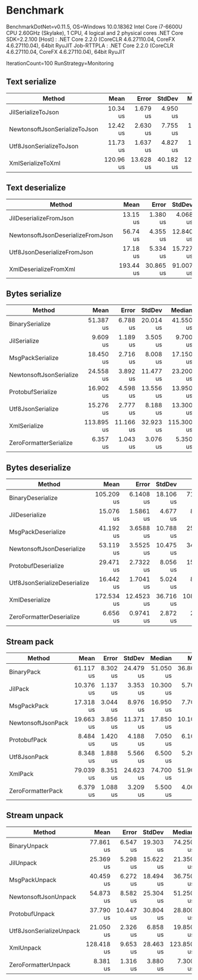 # Benchmark

BenchmarkDotNet=v0.11.5, OS=Windows 10.0.18362
Intel Core i7-6600U CPU 2.60GHz (Skylake), 1 CPU, 4 logical and 2 physical cores
.NET Core SDK=2.2.100
  [Host]     : .NET Core 2.2.0 (CoreCLR 4.6.27110.04, CoreFX 4.6.27110.04), 64bit RyuJIT
  Job-RTTPLA : .NET Core 2.2.0 (CoreCLR 4.6.27110.04, CoreFX 4.6.27110.04), 64bit RyuJIT

IterationCount=100  RunStrategy=Monitoring

## Text serialize

|                        Method |      Mean |     Error |    StdDev |     Median |       Min |       Max | Allocated |
|------------------------------ |----------:|----------:|----------:|-----------:|----------:|----------:|----------:|
|            JilSerializeToJson |  10.34 us |  1.679 us |  4.950 us |   9.450 us |  5.200 us |  44.20 us |     920 B |
| NewtonsoftJsonSerializeToJson |  12.42 us |  2.630 us |  7.755 us |  10.050 us |  9.200 us |  70.70 us |    1760 B |
|       Utf8JsonSerializeToJson |  11.73 us |  1.637 us |  4.827 us |  10.600 us |  5.600 us |  33.50 us |     272 B |
|             XmlSerializeToXml | 120.96 us | 13.628 us | 40.182 us | 120.750 us | 55.800 us | 348.30 us |   12368 B |

## Text deserialize

|                            Method |      Mean |     Error |    StdDev |       Min |       Max |    Median | Allocated |
|---------------------------------- |----------:|----------:|----------:|----------:|----------:|----------:|----------:|
|            JilDeserializeFromJson |  13.15 us |  1.380 us |  4.068 us |  6.000 us |  32.80 us |  13.60 us |     192 B |
| NewtonsoftJsonDeserializeFromJson |  56.74 us |  4.355 us | 12.840 us | 24.900 us | 116.40 us |  56.60 us |    2960 B |
|       Utf8JsonDeserializeFromJson |  17.18 us |  5.334 us | 15.727 us |  7.700 us | 154.20 us |  14.10 us |     248 B |
|             XmlDeserializeFromXml | 193.44 us | 30.865 us | 91.007 us | 93.000 us | 599.10 us | 169.65 us |    8864 B |

## Bytes serialize

|                  Method |       Mean |     Error |    StdDev |     Median |       Min |       Max | Allocated |
|------------------------ |-----------:|----------:|----------:|-----------:|----------:|----------:|----------:|
|         BinarySerialize |  51.387 us |  6.788 us | 20.014 us |  41.550 us | 33.100 us | 140.70 us |    7904 B |
|            JilSerialize |   9.609 us |  1.189 us |  3.505 us |   9.700 us |  5.400 us |  27.00 us |    1072 B |
|        MsgPackSerialize |  18.450 us |  2.716 us |  8.008 us |  17.150 us |  8.500 us |  58.70 us |     856 B |
| NewtonsoftJsonSerialize |  24.558 us |  3.892 us | 11.477 us |  23.200 us | 11.200 us | 113.60 us |    1904 B |
|       ProtobufSerialize |  16.902 us |  4.598 us | 13.556 us |  13.950 us |  8.000 us | 128.80 us |    1712 B |
|       Utf8JsonSerialize |  15.276 us |  2.777 us |  8.188 us |  13.300 us |  7.200 us |  64.50 us |     152 B |
|            XmlSerialize | 113.895 us | 11.166 us | 32.923 us | 115.300 us | 54.200 us | 265.40 us |   11720 B |
|  ZeroFormatterSerialize |   6.357 us |  1.043 us |  3.076 us |   5.350 us |  4.300 us |  28.10 us |     424 B |

## Bytes deserialize

|                       Method |       Mean |      Error |    StdDev |        Min |       Max |     Median | Allocated |
|----------------------------- |-----------:|-----------:|----------:|-----------:|----------:|-----------:|----------:|
|            BinaryDeserialize | 105.209 us |  6.1408 us | 18.106 us |  71.300 us | 191.60 us | 101.700 us |    9736 B |
|               JilDeserialize |  15.076 us |  1.5861 us |  4.677 us |   8.400 us |  34.50 us |  15.150 us |     472 B |
|           MsgPackDeserialize |  41.192 us |  3.6588 us | 10.788 us |  25.500 us | 114.60 us |  38.850 us |     816 B |
|    NewtonsoftJsonDeserialize |  53.119 us |  3.5525 us | 10.475 us |  34.400 us |  88.30 us |  51.500 us |    3216 B |
|          ProtobufDeserialize |  29.471 us |  2.7322 us |  8.056 us |  15.200 us |  56.90 us |  29.550 us |    1488 B |
| Utf8JsonSerializeDeserialize |  16.442 us |  1.7041 us |  5.024 us |   8.900 us |  45.10 us |  16.250 us |      96 B |
|               XmlDeserialize | 172.534 us | 12.4523 us | 36.716 us | 108.000 us | 328.90 us | 178.350 us |    8528 B |
|     ZeroFormatterDeserialize |   6.656 us |  0.9741 us |  2.872 us |   2.900 us |  25.90 us |   6.000 us |     280 B |

## Stream pack

|             Method |      Mean |    Error |    StdDev |    Median |       Min |       Max | Allocated |
|------------------- |----------:|---------:|----------:|----------:|----------:|----------:|----------:|
|         BinaryPack | 61.117 us | 8.302 us | 24.479 us | 51.050 us | 36.800 us | 130.30 us |    7440 B |
|            JilPack | 10.376 us | 1.137 us |  3.353 us | 10.300 us |  5.700 us |  24.10 us |    1144 B |
|        MsgPackPack | 17.318 us | 3.044 us |  8.976 us | 16.950 us |  7.700 us |  85.20 us |     792 B |
| NewtonsoftJsonPack | 19.663 us | 3.856 us | 11.371 us | 17.850 us | 10.100 us | 107.60 us |    2256 B |
|       ProtobufPack |  8.484 us | 1.420 us |  4.188 us |  7.050 us |  6.100 us |  39.80 us |    1648 B |
|       Utf8JsonPack |  8.348 us | 1.888 us |  5.566 us |  6.500 us |  5.200 us |  52.20 us |     224 B |
|            XmlPack | 79.039 us | 8.351 us | 24.623 us | 74.700 us | 51.900 us | 168.40 us |   11384 B |
|  ZeroFormatterPack |  6.379 us | 1.088 us |  3.209 us |  5.500 us |  4.000 us |  28.20 us |     776 B |

## Stream unpack

|                  Method |       Mean |     Error |    StdDev |     Median |       Min |       Max | Allocated |
|------------------------ |-----------:|----------:|----------:|-----------:|----------:|----------:|----------:|
|            BinaryUnpack |  77.861 us |  6.547 us | 19.303 us |  74.250 us | 45.300 us | 146.50 us |    9664 B |
|               JilUnpack |  25.369 us |  5.298 us | 15.622 us |  21.350 us | 10.900 us | 130.80 us |     624 B |
|           MsgPackUnpack |  40.459 us |  6.272 us | 18.494 us |  36.750 us | 16.700 us | 137.90 us |     744 B |
|    NewtonsoftJsonUnpack |  54.873 us |  8.582 us | 25.304 us |  51.250 us | 28.300 us | 171.10 us |    3360 B |
|          ProtobufUnpack |  37.790 us | 10.447 us | 30.804 us |  28.800 us | 12.100 us | 207.80 us |    1416 B |
| Utf8JsonSerializeUnpack |  21.050 us |  2.326 us |  6.858 us |  19.850 us |  7.900 us |  59.10 us |      96 B |
|               XmlUnpack | 128.418 us |  9.653 us | 28.463 us | 123.850 us | 79.600 us | 251.30 us |    8456 B |
|     ZeroFormatterUnpack |   8.381 us |  1.316 us |  3.880 us |   7.300 us |  5.800 us |  36.40 us |     280 B |
